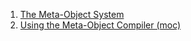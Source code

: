  1. [The Meta-Object System](https://doc.qt.io/qt-5/metaobjects.html)
 2. [Using the Meta-Object Compiler (moc)](https://doc.qt.io/qt-5/moc.html)
